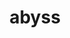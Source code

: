 ---
title: "abyss"
layout: cache
categories: [package, v0.18]
meta: {"versions": ["2.3.1"], "compilers": ["gcc@7.3.1"], "oss": ["amzn2"], "platforms": ["linux"], "targets": ["x86_64_v3"], "stacks": ["aws-ahug"], "num_specs": 1, "num_specs_by_stack": {"aws-ahug": 1}}
spec_details: [{"hash": "wfwqmvqpslmsia4nbriwrjzdpfwjcbf4", "compiler": "gcc@7.3.1", "versions": ["2.3.1"], "os": "amzn2", "platform": "linux", "target": "x86_64_v3", "variants": ["maxk=128"], "stacks": ["aws-ahug"], "size": "-", "tarball": "https://binaries.spack.io/releases/v0.18/build_cache/linux-amzn2-x86_64_v3/gcc-7.3.1/abyss-2.3.1/linux-amzn2-x86_64_v3-gcc-7.3.1-abyss-2.3.1-wfwqmvqpslmsia4nbriwrjzdpfwjcbf4.spack"}]
---